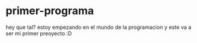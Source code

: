 # primer-programa

hey que tal? estoy empezando en el mundo de la programacion y este va a ser mi primer preoyecto :D
